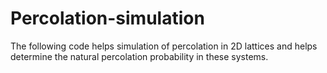 # Percolation-simulation
The following code helps simulation of percolation in 2D lattices and helps determine the natural percolation probability in these systems.
